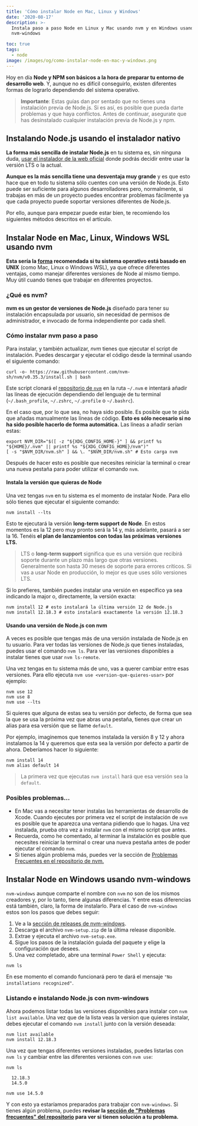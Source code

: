 ```yaml
---
title: 'Cómo instalar Node en Mac, Linux y Windows'
date: '2020-08-17'
description: >-
  Instala paso a paso Node en Linux y Mac usando nvm y en Windows usando
  nvm-windows

toc: true
tags:
  - node
image: /images/og/como-instalar-node-en-mac-y-windows.png
---
```


Hoy en día **Node y NPM son básicos a la hora de preparar tu entorno de desarrollo web**. Y, aunque no es difícil conseguirlo, existen diferentes formas de lograrlo dependiendo del sistema operativo.

> **Importante**: Estas guías dan por sentado que no tienes una instalación previa de Node.js. Si es así, es posible que pueda darte problemas y que haya conflictos. Antes de continuar, asegurate que has desinstalado cualquier instalación previa de Node.js y npm.

## Instalando Node.js usando el instalador nativo

**La forma más sencilla de instalar Node.js** en tu sistema es, sin ninguna duda, [usar el instalador de la web oficial](https://nodejs.org/es/) donde podrás decidir entre usar la versión LTS o la actual.

**Aunque es la más sencilla tiene una desventaja muy grande** y es que esto hace que en todo tu sistema sólo cuentes con una versión de Node.js. Esto puede ser suficiente para algunos desarrolladores pero, normalmente, si trabajas en más de un proyecto puedes encontrar problemas fácilmente ya que cada proyecto puede soportar versiones diferentes de Node.js.

Por ello, aunque para empezar puede estar bien, te recomiendo los siguientes métodos descritos en el artículo.

## Instalar Node en Mac, Linux, Windows WSL usando nvm

**Esta sería la [forma](https://google.com) recomendada si tu sistema operativo está basado en UNIX** (como Mac, Linux o Windows WSL), ya que ofrece diferentes ventajas, como manejar diferentes versiones de Node al mismo tiempo. Muy útil cuando tienes que trabajar en diferentes proyectos.

### ¿Qué es nvm?

**nvm es un gestor de versiones de Node.js** diseñado para tener su instalación encapsulada por usuario, sin necesidad de permisos de administrador, e invocado de forma independiente por cada shell.

### Cómo instalar nvm paso a paso

Para instalar, y también actualizar, *nvm* tienes que ejecutar el script de instalación. Puedes descargar y ejecutar el código desde la terminal usando el siguiente comando:

```
curl -o- https://raw.githubusercontent.com/nvm-sh/nvm/v0.35.3/install.sh | bash
```

Este script clonará el [repositorio de `nvm`](https://github.com/nvm-sh/nvm) en la ruta `~/.nvm` e intentará añadir las líneas de ejecución dependiendo del lenguaje de tu terminal (`~/.bash_profile`, `~/.zshrc`, `~/.profile` o `~/.bashrc`).

En el caso que, por lo que sea, no haya sido posible. Es posible que te pida que añadas manualmente las líneas de código. **Esto es sólo necesario si no ha sido posible hacerlo de forma automática.** Las líneas a añadir serían estas:

```
export NVM_DIR="$([ -z "${XDG_CONFIG_HOME-}" ] && printf %s "${HOME}/.nvm" || printf %s "${XDG_CONFIG_HOME}/nvm")"
[ -s "$NVM_DIR/nvm.sh" ] && \. "$NVM_DIR/nvm.sh" # Esto carga nvm
```

Después de hacer esto es posible que necesites reiniciar la terminal o crear una nueva pestaña para poder utilizar el comando `nvm`.

#### Instala la versión que quieras de Node

Una vez tengas `nvm` en tu sistema es el momento de instalar Node. Para ello sólo tienes que ejecutar el siguiente comando:

```
nvm install --lts
```

Esto te ejecutará la versión **long-term support de Node**. En estos momentos es la 12 pero muy pronto será la 14 y, más adelante, pasará a ser la 16. Tenéis **el plan de lanzamientos con todas las próximas versiones LTS.**

> LTS o **long-term support** significa que es una versión que recibirá soporte durante un plazo más largo que otras versiones. Generalmente son hasta 30 meses de soporte para errores críticos. Si vas a usar Node en producción, lo mejor es que uses sólo versiones LTS.

Si lo prefieres, también puedes instalar una versión en específico ya sea indicando la major o, directamente, la versión exacta:

```
nvm install 12 # esto instalará la última versión 12 de Node.js
nvm install 12.18.3 # esto instalará exactamente la versión 12.18.3
```

#### Usando una versión de Node.js con nvm

A veces es posible que tengas más de una versión instalada de Node.js en tu usuario. Para ver todas las versiones de Node.js que tienes instaladas, puedes usar el comando `nvm ls`. Para ver las versiones disponibles a instalar tienes que usar `nvm ls-remote`.

Una vez tengas en tu sistema más de uno, vas a querer cambiar entre esas versiones. Para ello ejecuta `nvm use <version-que-quieres-usar>` por ejemplo:

```
nvm use 12
nvm use 8
nvm use --lts
```

Si quieres que alguna de estas sea tu versión por defecto, de forma que sea la que se usa la próxima vez que abras una pestaña, tienes que crear un alias para esa versión que se llame `default`.

Por ejemplo, imaginemos que tenemos instalada la versión 8 y 12 y ahora instalamos la 14 y queremos que esta sea la versión por defecto a partir de ahora. Deberíamos hacer lo siguiente:

```
nvm install 14
nvm alias default 14
```
> La primera vez que ejecutas `nvm install` hará que esa versión sea la `default`.


### Posibles problemas...

* En Mac vas a necesitar tener instalas las herramientas de desarrollo de Xcode. Cuando ejecutes por primera vez el script de instalación de `nvm` es posible que te aparezca una ventana pidiendo que lo hagas. Una vez instalada, prueba otra vez a instalar `nvm` con el mismo script que antes.
* Recuerda, como he comentado, al terminar la instalación es posible que necesites reiniciar la terminal o crear una nueva pestaña antes de poder ejecutar el comando `nvm`.
* Si tienes algún problema más, puedes ver la sección de [Problemas Frecuentes en el repositorio de nvm.](https://github.com/nvm-sh/nvm#troubleshooting-on-linux)

## Instalar Node en Windows usando nvm-windows

`nvm-windows` aunque comparte el nombre con `nvm` no son de los mismos creadores y, por lo tanto, tiene algunas diferencias. Y entre esas diferencias está también, claro, la forma de instalarlo. Para el caso de `nvm-windows` estos son los pasos que debes seguir:

1. Ve a la [sección de releases de nvm-windows](https://github.com/coreybutler/nvm-windows/releases).
2. Descarga el archivo `nvm-setup.zip` de la última release disponible.
3. Extrae y ejecuta el archivo `nvm-setup.exe`.
4. Sigue los pasos de la instalación guiada del paquete y elige la configuración que desees.
5. Una vez completado, abre una terminal `Power Shell` y ejecuta:

```
nvm ls
```

En ese momento el comando funcionará pero te dará el mensaje `"No installations recognized"`.

### Listando e instalando Node.js con nvm-windows

Ahora podemos listar todas las versiones disponibles para instalar con `nvm list available`. Una vez que de la lista veas la version que quieres instalar, debes ejecutar el comando `nvm install` junto con la versión deseada:

```
nvm list available
nvm install 12.18.3
```

Una vez que tengas diferentes versiones instaladas, puedes listarlas con `nvm ls` y cambiar entre las diferentes versiones con `nvm use`:

```
nvm ls

  12.18.3
  14.5.0

nvm use 14.5.0
```

Y con esto ya estaríamos preparados para trabajar con `nvm-windows`. Si tienes algún problema, puedes **revisar la [sección de "Problemas frecuentes" del repositorio](https://github.com/coreybutler/nvm-windows/wiki/Common-Issues) para ver si tienen solución a tu problema.**
